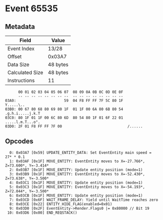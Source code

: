 # Event 65535

## Metadata

| Field           | Value    |
|-----------------|----------|
| Event Index     | 13/28    |
| Offset          | 0x03A7   |
| Data Size       | 48 bytes |
| Calculated Size | 48 bytes |
| Instructions    | 11       |

```
      00 01 02 03 04 05 06 07  08 09 0A 0B 0C 0D 0E 0F
      -- -- -- -- -- -- -- --  -- -- -- -- -- -- -- --
03A0:                      59  04 F8 FF FF 7F 5C 80 1F         Y.....\..
03B0: 00 67 80 68 80 69 80 1F  01 1F 00 6A 80 6B 80 54  .g.h.i.....j.k.T
03C0: 80 1F 01 1F 00 6C 80 6D  80 54 80 1F 01 6F 22 01  .....l.m.T...o".
03D0: 2F 01 F8 FF FF 7F 00                              /......         
```

## Opcodes

```
  0: 0x03A7 [0x59] UPDATE_ENTITY_DATA: Set EventEntity main speed = 27* * 0.1
  1: 0x03AF [0x1F] MOVE_ENTITY: EventEntity moves to X=-27.766*, Z=73.600*, Y=-3.414*
  2: 0x03B7 [0x1F] MOVE_ENTITY: Update entity position (mode=1)
  3: 0x03B9 [0x1F] MOVE_ENTITY: EventEntity moves to X=-52.430*, Z=73.638*, Y=-3.500*
  4: 0x03C1 [0x1F] MOVE_ENTITY: Update entity position (mode=1)
  5: 0x03C3 [0x1F] MOVE_ENTITY: EventEntity moves to X=-54.193*, Z=72.044*, Y=-3.500*
  6: 0x03CB [0x1F] MOVE_ENTITY: Update entity position (mode=1)
  7: 0x03CD [0x6F] WAIT_FRAME_DELAY: Yield until WaitTime reaches zero
  8: 0x03CE [0x22] ENTITY_HIDE_FLAG(enabled=0x01)
  9: 0x03D0 [0x2F] EventEntity->Render.Flags0 |= 0x80000 // Bit 19
 10: 0x03D6 [0x00] END_REQSTACK()
```

